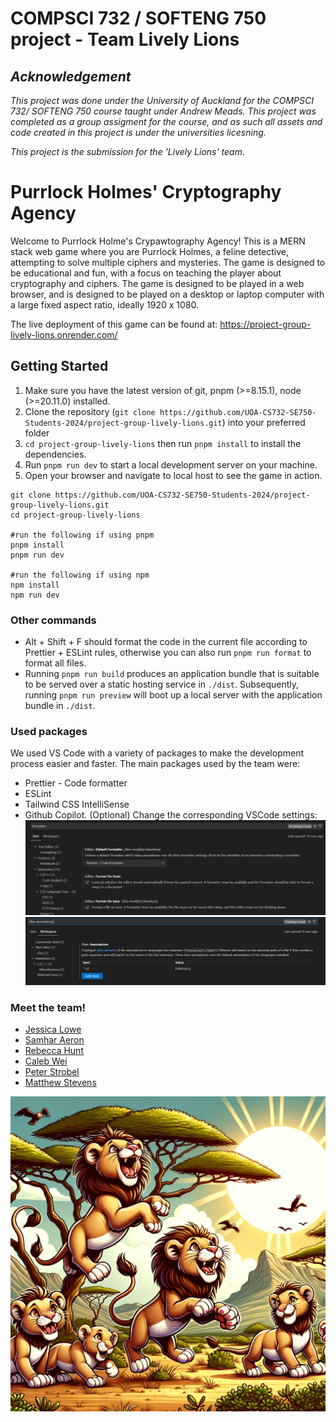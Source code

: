 # COMPSCI 732 / SOFTENG 750 project - Team Lively Lions
## *Acknowledgement*
*This project was done under the University of Auckland for the COMPSCI 732/ SOFTENG 750 course taught under Andrew Meads. This project was completed as a group assigment for the course, and as such all assets and code created in this project is under the universities licesning.*

*This project is the submission for the 'Lively Lions' team.*

# Purrlock Holmes' Cryptography Agency

Welcome to Purrlock Holme's Crypawtography Agency! This is a MERN stack web game where you are Purrlock Holmes, a feline detective, attempting to solve multiple ciphers and mysteries. The game is designed to be educational and fun, with a focus on teaching the player about cryptography and ciphers. The game is designed to be played in a web browser, and is designed to be played on a desktop or laptop computer with a large fixed aspect ratio, ideally 1920 x 1080.

The live deployment of this game can be found at: https://project-group-lively-lions.onrender.com/

## Getting Started

1. Make sure you have the latest version of git, pnpm (>=8.15.1), node (>=20.11.0) installed.
2. Clone the repository (`git clone https://github.com/UOA-CS732-SE750-Students-2024/project-group-lively-lions.git`) into your preferred folder
3. `cd project-group-lively-lions` then run `pnpm install` to install the dependencies.
4. Run `pnpm run dev` to start a local development server on your machine.
5. Open your browser and navigate to local host to see the game in action.

```shell
git clone https://github.com/UOA-CS732-SE750-Students-2024/project-group-lively-lions.git
cd project-group-lively-lions

#run the following if using pnpm
pnpm install
pnpm run dev

#run the following if using npm
npm install
npm run dev
```

### Other commands

- Alt + Shift + F should format the code in the current file according to Prettier + ESLint rules, otherwise you can also run `pnpm run format` to format all files.
- Running `pnpm run build` produces an application bundle that is suitable to be served over a static hosting service in `./dist`. Subsequently, running `pnpm run preview` will boot up a local server with the application bundle in `./dist`.

### Used packages

We used VS Code with a variety of packages to make the development process easier and faster. The main packages used by the team were:

- Prettier - Code formatter
- ESLint
- Tailwind CSS IntelliSense
- Github Copilot.
  (Optional) Change the corresponding VSCode settings:
  ![](./readme-images/formatter.png)
  ![](./readme-images/association.png)

### Meet the team!

- [Jessica Lowe](https://github.com/jess-lowe)
- [Samhar Aeron](https://github.com/SamharAeron)
- [Rebecca Hunt](https://github.com/rhun558)
- [Caleb Wei](https://github.com/calebWei)
- [Peter Strobel](https://github.com/Peterrrrrrrrrrrrrr)
- [Matthew Stevens](https://github.com/mattysteves)

![](./readme-images/Lively%20Lions.webp)
